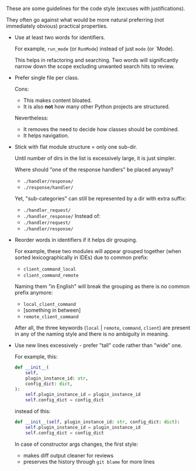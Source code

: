 
These are some guidelines for the code style (excuses with justifications).

They often go against what would be more natural
preferring (not immediately obvious) practical properties.

*   Use at least two words for identifiers.

    For example, `run_mode` (or `RunMode`) instead of just `mode` (or `Mode).

    This helps in refactoring and searching. Two words will significantly
    narrow down the scope excluding unwanted search hits to review.

*   Prefer single file per class.

    Cons:
    *   This makes content bloated.
    *   It is also **not** how many other Python projects are structured.

    Nevertheless:
    *   It removes the need to decide how classes should be combined.
    *   It helps navigation.

*   Stick with flat module structure = only one sub-dir.

    Until number of dirs in the list is excessively large, it is just simpler.

    Where should "one of the response handlers" be placed anyway?
    *   `./handler/response/`
    *   `./response/handler/`

    Yet, "sub-categories" can still be represented by a dir with extra suffix:
    *   `./handler_request/`
    *   `./handler_response/`
    Instead of:
    *   `./handler/request/`
    *   `./handler/response/`

*   Reorder words in identifiers if it helps dir grouping.

    For example,
    these two modules will appear grouped together
    (when sorted lexicographically in IDEs) due to common prefix:
    *   `client_command_local`
    *   `client_command_remote`

    Naming them "in English" will break the grouping
    as there is no common prefix anymore:
    *   `local_client_command`
    *   [something in between]
    *   `remote_client_command`

    After all, the three keywords (`local` | `remote`, `command`, `client`)
    are present in any of the naming style and
    there is no ambiguity in meaning.

*   Use new lines excessively - prefer "tall" code rather than "wide" one.

    For example, this:

    ```python
    def __init__(
        self,
        plugin_instance_id: str,
        config_dict: dict,
    ):
        self.plugin_instance_id = plugin_instance_id
        self.config_dict = config_dict
    ```

    instead of this:

    ```python
    def __init__(self, plugin_instance_id: str, config_dict: dict):
        self.plugin_instance_id = plugin_instance_id
        self.config_dict = config_dict
    ```

    In case of constructor args changes, the first style:
    *   makes diff output cleaner for reviews
    *   preserves the history through `git blame` for more lines

